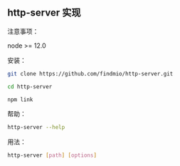 ## http-server 实现

注意事项：

node >= 12.0



安装：

```bash
git clone https://github.com/findmio/http-server.git

cd http-server

npm link
```

帮助：
```bash
http-server --help
```

用法：

```bash
http-server [path] [options]
```

